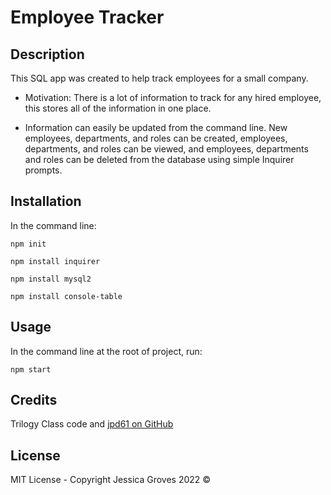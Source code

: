 # Employee Tracker

## Description

This SQL app was created to help track employees for a small company.

- Motivation: There is a lot of information to track for any hired employee, this stores all of the information in one place.

- Information can easily be updated from the command line. New employees, departments, and roles can be created, employees, departments, and roles can be viewed, and employees, departments and roles can be deleted from the database using simple Inquirer prompts.


## Installation
In the command line:

 `npm init`

 `npm install inquirer`

 `npm install mysql2`

 `npm install console-table`

## Usage
In the command line at the root of project, run:

`npm start`

## Credits

Trilogy Class code and [jpd61 on GitHub](https://github.com/jpd61) 

## License
MIT License -  Copyright Jessica Groves 2022 &copy;
